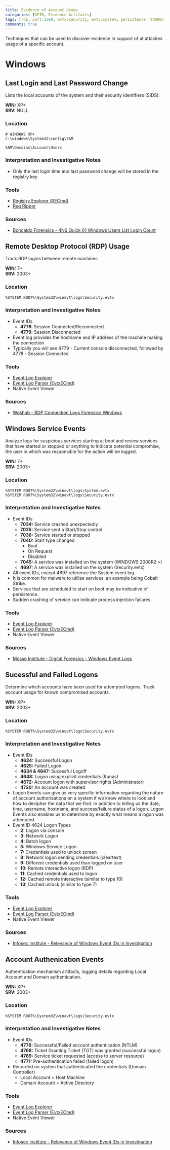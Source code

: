 ```yaml
---
title: Evidence of Account Usage
categories: [DFIR, Evidence Artifacts]
tags: [rdp, port:3389, evtx:security, evtx:system, persistence (TA0003), privilege escalation (TA0004)]
comments: true
---
```

Techniques that can be used to discover evidence in support of at attackes usage of a specific account.

# Windows

## Last Login and Last Password Change
Lists the local accounts of the system and their security identifiers (SIDS).

**WIN:** XP+ <br>
**SRV:** NULL

### Location
```plaintext
# WINDOWS XP+
C:\windows\System32\config\SAM

SAM\Domains\Account\Users
```

### Interpretation and Investigative Notes
- Only the last login time and last password change will be stored in the registry key
  
### Tools
- [Registry Explorer (RECmd)](https://www.sans.org/tools/registry-explorer/)
- [Reg Ripper](https://github.com/keydet89/RegRipper3.0)

### Sources
- [Boncaldo Forensics - 4N6 Quick 01 Windows Users List Login Count](https://boncaldoforensics.wordpress.com/2018/08/01/4n6-quick-01-windows-users-list-login-count/)

## Remote Desktop Protocol (RDP) Usage
Track RDP logins between remote machines

**WIN:** 7+ <br>
**SRV:** 2003+

### Location
```plaintext
%SYSTEM ROOT%\System32\winevt\logs\Security.evtx
```

### Interpretation and Investigative Notes
- Event IDs
  - **4778**: Session Connected/Reconnected
  - **4779**: Session Disconnected
- Event log provides the hostname and IP address of the machine making the connection
- Typically you will see 4779 - Current console disconnected, followed by 4778 - Session Connected
  
### Tools
- [Event Log Explorer](https://www.eventlogxp.com/)
- [Event Log Parser (EvtxECmd)](https://github.com/EricZimmerman/evtx)
- Native Event Viewer

### Sources
- [Woshub - RDP Connection Logs Forensics Windows](http://woshub.com/rdp-connection-logs-forensics-windows/)

## Windows Service Events
Analyze logs for suspicious services starting at boot and review services that have started or stopped or anything to indicate potential compromise, the user in which was responsible for the action will be logged.

**WIN:** 7+ <br>
**SRV:** 2003+

### Location
```plaintext
%SYSTEM ROOT%\System32\winevt\logs\System.evtx
%SYSTEM ROOT%\System32\winevt\logs\Security.evtx
```

### Interpretation and Investigative Notes
- Event IDs
  - **7034:** Service crashed unexpectedly
  - **7035:** Service sent a Start/Stop control
  - **7036:** Service started or stopped
  - **7040:** Start type changed
    - Boot
    - On Request
    - Disabled
  - **7045:** A service was installed on the system (WINDOWS 2008R2 >)
  - **4697:** A service was installed on the system (Security.evtx)
- All event IDs, except 4697 reference the System event log.
- It is common for malware to utilize services, an example being Cobalt Strike.
- Services that are scheduled to start on boot may be indicative of persistence.
- Sudden crashing of service can indicate process injection failures.
  
### Tools
- [Event Log Explorer](https://www.eventlogxp.com/)
- [Event Log Parser (EvtxECmd)](https://github.com/EricZimmerman/evtx)
- Native Event Viewer

### Sources
- [Mosse Institute - Digital Forensics - Windows Event Logs](https://blog.mosse-institute.com/digital-forensics/2022/05/11/windows-event-logs.html)

## Sucessful and Failed Logons
Determine which accounts have been used for attempted logons. Track account usage for known compromised accounts.

**WIN:** XP+ <br>
**SRV:** 2003+

### Location
```plaintext
%SYSTEM ROOT%\System32\winevt\logs\Security.evtx
```

### Interpretation and Investigative Notes
- Event IDs
  - **4624:** Successful Logon
  - **4625:** Failed Logon
  - **4634 & 4647:** Sucessful Logoff
  - **4648:** Logon using explicit credentials (Runas)
  - **4672:** Account logon with supervisor rights (Administrator)
  - **4720:** An account was created
- Logon Events can give us very specific information regarding the nature of account authorizations on a system if we know where to look and how to decipher the data that we find. In addition to telling us the date, time, username, hostname, and success/failure status of a logon. Logon Events also enables us to determine by exactly what means a logon was attempted.
- Event ID 4624 Logon Types
  - **2:** Logon via console
  - **3:** Network Logon
  - **4:** Batch logon
  - **5:** Windows Service Logon
  - **7:** Credentials used to unlock screen
  - **8:** Network logon sending credentials (cleartext)
  - **9:** Different credentials used than logged on user
  - **10:** Remote interactive logon (RDP)
  - **11:** Cached credentials used to logon
  - **12:** Cached remote interactive (similar to type 10)
  - **13:** Cached unlock (similar to type 7)
  
### Tools
- [Event Log Explorer](https://www.eventlogxp.com/)
- [Event Log Parser (EvtxECmd)](https://github.com/EricZimmerman/evtx)
- Native Event Viewer

### Sources
- [Infosec Institute - Relevance of Windows Event IDs in Investigation](https://resources.infosecinstitute.com/topic/relevance-of-windows-eventids-in-investigation/)

## Account Authenication Events
Authentication mechanism artifacts, logging details regarding Local Account and Domain authentication.

**WIN:** XP+ <br>
**SRV:** 2003+

### Location
```plaintext
%SYSTEM ROOT%\System32\winevt\logs\Security.evtx
```

### Interpretation and Investigative Notes
- Event IDs
  - **4776:** Successful/Failed account authentication (NTLM)
  - **4768:** Ticket Granting Ticket (TGT) was granted (successful logon)
  - **4769:** Service ticket requested (access to server resource)
  - **4771:** Pre-authentication failed (failed logon)
- Recorded on system that authenticated the credentials (Domain Controller)
  - Local Account = Host Machine
  - Domain Account = Active Directory
  
### Tools
- [Event Log Explorer](https://www.eventlogxp.com/)
- [Event Log Parser (EvtxECmd)](https://github.com/EricZimmerman/evtx)
- Native Event Viewer

### Sources
- [Infosec Institute - Relevance of Windows Event IDs in Investigation](https://resources.infosecinstitute.com/topic/relevance-of-windows-eventids-in-investigation/)